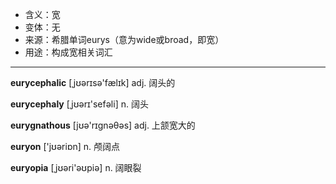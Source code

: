 - <span class="definition">含义：宽</span>
- <span class="definition">变体：无</span>
- <span class="definition">来源：希腊单词eurys（意为wide或broad，即宽）</span>
- <span class="definition">用途：构成宽相关词汇</span>

---

<span class="vocabulary">**eurycephalic**</span> [ˌjʊәrɪsә'fælɪk] adj. 阔头的

<span class="vocabulary">**eurycephaly**</span> [ˌjʊәrɪ'sefәli] n. 阔头

<span class="vocabulary">**eurygnathous**</span> [jʊə'rɪɡnəθəs] adj. 上颔宽大的

<span class="vocabulary">**euryon**</span> ['jʊәriɒn] n. 颅阔点 

<span class="vocabulary">**euryopia**</span> [ˌjʊәri'əʊpiә] n. 阔眼裂

